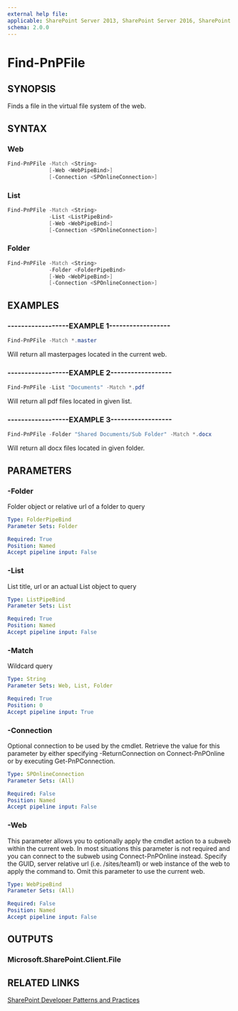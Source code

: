 ```yaml
---
external help file:
applicable: SharePoint Server 2013, SharePoint Server 2016, SharePoint Server 2019, SharePoint Online
schema: 2.0.0
---
```

# Find-PnPFile

## SYNOPSIS
Finds a file in the virtual file system of the web.

## SYNTAX 

### Web
```powershell
Find-PnPFile -Match <String>
             [-Web <WebPipeBind>]
             [-Connection <SPOnlineConnection>]
```

### List
```powershell
Find-PnPFile -Match <String>
             -List <ListPipeBind>
             [-Web <WebPipeBind>]
             [-Connection <SPOnlineConnection>]
```

### Folder
```powershell
Find-PnPFile -Match <String>
             -Folder <FolderPipeBind>
             [-Web <WebPipeBind>]
             [-Connection <SPOnlineConnection>]
```

## EXAMPLES

### ------------------EXAMPLE 1------------------
```powershell
Find-PnPFile -Match *.master
```

Will return all masterpages located in the current web.

### ------------------EXAMPLE 2------------------
```powershell
Find-PnPFile -List "Documents" -Match *.pdf
```

Will return all pdf files located in given list.

### ------------------EXAMPLE 3------------------
```powershell
Find-PnPFile -Folder "Shared Documents/Sub Folder" -Match *.docx
```

Will return all docx files located in given folder.

## PARAMETERS

### -Folder
Folder object or relative url of a folder to query

```yaml
Type: FolderPipeBind
Parameter Sets: Folder

Required: True
Position: Named
Accept pipeline input: False
```

### -List
List title, url or an actual List object to query

```yaml
Type: ListPipeBind
Parameter Sets: List

Required: True
Position: Named
Accept pipeline input: False
```

### -Match
Wildcard query

```yaml
Type: String
Parameter Sets: Web, List, Folder

Required: True
Position: 0
Accept pipeline input: True
```

### -Connection
Optional connection to be used by the cmdlet. Retrieve the value for this parameter by either specifying -ReturnConnection on Connect-PnPOnline or by executing Get-PnPConnection.

```yaml
Type: SPOnlineConnection
Parameter Sets: (All)

Required: False
Position: Named
Accept pipeline input: False
```

### -Web
This parameter allows you to optionally apply the cmdlet action to a subweb within the current web. In most situations this parameter is not required and you can connect to the subweb using Connect-PnPOnline instead. Specify the GUID, server relative url (i.e. /sites/team1) or web instance of the web to apply the command to. Omit this parameter to use the current web.

```yaml
Type: WebPipeBind
Parameter Sets: (All)

Required: False
Position: Named
Accept pipeline input: False
```

## OUTPUTS

### Microsoft.SharePoint.Client.File

## RELATED LINKS

[SharePoint Developer Patterns and Practices](http://aka.ms/sppnp)